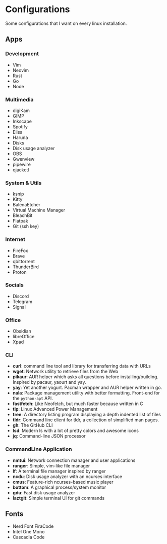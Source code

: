 # Configurations

Some configurations that I want on every linux installation.

## Apps

### Development
- Vim
- Neovim
- Rust
- Go
- Node

### Multimedia
- digiKam
- GIMP       
- Inkscape   
- Spotify
- Elisa
- Haruna
- Disks
- Disk usage analyzer
- OBS
- Gwenview
- pipewire
- qjackctl

### System & Utils
- ksnip
- Kitty
- BalenaEtcher
- Virtual Machine Manager
- BleachBit
- Flatpak
- Git (ssh key)

### Internet
- FireFox
- Brave
- qbittorrent
- ThunderBird
- Proton

### Socials
- Discord
- Telegram
- Signal

### Office
- Obsidian
- libreOffice
- Xpad

### CLI
- **curl**: command line tool and library for transferring data with URLs
- **wget**: Network utility to retrieve files from the Web
- **pikaur**: AUR helper which asks all questions before installing/building. Inspired by pacaur, yaourt and yay.
- **yay**: Yet another yogurt. Pacman wrapper and AUR helper written in go.
- **nala**: Package management utility with better formatting. Front-end for the `python-apt` API.
- **fastfetch**: Like Neofetch, but much faster because written in C
- **tlp**: Linux Advanced Power Management
- **tree**: A directory listing program displaying a depth indented list of files
- **tldr**: Command line client for tldr, a collection of simplified man pages.
- **gh**: The GitHub CLI
- **lsd**: Modern ls with a lot of pretty colors and awesome icons
- **jq**: Command-line JSON processor

### CommandLine Application
- **nmtui**: Network connection manager and user applications
- **ranger**: Simple, vim-like file manager
- **lf**: A terminal file manager inspired by ranger
- **ncdu**: Disk usage analyzer with an ncurses interface
- **cmus**: Feature-rich ncurses-based music player
- **bottom**: A graphical process/system monitor
- **gdu**: Fast disk usage analyzer
- **laztgit**: Simple terminal UI for git commands


## Fonts
- Nerd Font FiraCode
- Intel One Mono
- Cascadia Code

